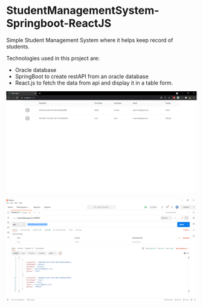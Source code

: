 # StudentManagementSystem-Springboot-ReactJS

Simple Student Management System where it helps keep record of students.

Technologies used in this project are:
- Oracle database 
- SpringBoot to create restAPI from an oracle database
- React.js to fetch the data from api and display it in a table form.

![](react-table-view-screenshot.png)

![](api-testing-screenshot.png)
